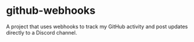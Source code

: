 # github-webhooks
A project that uses webhooks to track my GitHub activity and post updates directly to a Discord channel.
